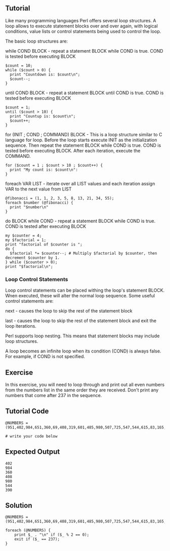 Tutorial
--------
Like many programming languages Perl offers several loop structures. 
A loop allows to execute statement blocks over and over again, with logical conditions, value lists or control statements being used to control the loop.

The basic loop structures are: 

while COND BLOCK - repeat a statement BLOCK while COND is true. COND is tested before executing BLOCK

	$count = 10;
	while ($count > 0) {
	  print "Countdown is: $count\n";
	  $count--;
	}

until COND BLOCK - repeat a statement BLOCK until COND is true. COND is tested before executing BLOCK

	$count = 1;
	until ($count > 10) {
	  print "Countup is: $count\n";
	  $count++;
	}

for (INIT ; COND ; COMMAND) BLOCK - This is a loop structure similar to C language for loop. Before the loop starts execute INIT as the initialization sequence. Then repeat the statement BLOCK while COND is true. COND is tested before executing BLOCK. After each iteration, execute the COMMAND.

	for ($count = 1 ; $count > 10 ; $count++) {
	  print "My count is: $count\n":
	}

foreach VAR LIST - iterate over all LIST values and each iteration assign VAR to the next value from LIST

	@fibonacci = (1, 1, 2, 3, 5, 8, 13, 21, 34, 55);
	foreach $number (@fibonacci) {
	  print "$number\n"
	}

do BLOCK while COND - repeat a statement BLOCK while COND is true. COND is tested after executing BLOCK

	my $counter = 4;
	my $factorial = 1;
	print "factorial of $counter is ";
	do {
	  $factorial *= $counter--; # Multiply $factorial by $counter, then decrement $counter by 1.
	} while ($counter > 0);
	print "$factorial\n";

### Loop Control Statements

Loop control statements can be placed withing the loop's statement BLOCK. Wnen executed, these will alter the normal loop sequence. Some useful control statements are:

next - causes the loop to skip the rest of the statement block

last - causes the loop to skip the rest of the statement block and exit the loop iterations.

Perl supports loop nesting. This means that statement blocks may include loop structures.

A loop becomes an infinite loop when its condition (COND) is always false. For example, if COND is not specified.


Exercise
-------------
In this exercise, you will need to loop through and print out all even numbers from the numbers list in the same order they are received. Don't print any numbers that come after 237 in the sequence.

Tutorial Code
-------------
	@NUMBERS = (951,402,984,651,360,69,408,319,601,485,980,507,725,547,544,615,83,165,141,501,263,617,865,575,219,390,237,412,566,826,248,866,950,626,949,687,217,815,67,104,58,512,24,892,894,767,553,81,379,843,831,445,742,717,958,609,842,451,688,753,854,685,93,857,440,380,126,721,328,753,470,743,527);

	# write your code below

Expected Output
---------------
	402
	984
	360
	408
	980
	544
	390

Solution
--------

	@NUMBERS = (951,402,984,651,360,69,408,319,601,485,980,507,725,547,544,615,83,165,141,501,263,617,865,575,219,390,237,412,566,826,248,866,950,626,949,687,217,815,67,104,58,512,24,892,894,767,553,81,379,843,831,445,742,717,958,609,842,451,688,753,854,685,93,857,440,380,126,721,328,753,470,743,527);

    foreach (@NUMBERS) {
    	print $_ . "\n" if ($_ % 2 == 0);
        exit if ($_ == 237);
    }
